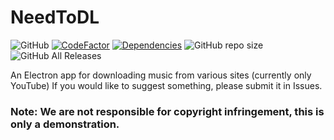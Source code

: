 # NeedToDL
![GitHub](https://img.shields.io/github/license/hernikplays/NeedToDL) [![CodeFactor](https://www.codefactor.io/repository/github/hernikplays/needtodl/badge)](https://www.codefactor.io/repository/github/hernikplays/needtodl) [![Dependencies](https://david-dm.org/hernikplays/NeedToDL.svg)](https://david-dm.org/hernikplays/NeedToDL) ![GitHub repo size](https://img.shields.io/github/repo-size/hernikplays/NeedToDL) ![GitHub All Releases](https://img.shields.io/github/downloads/hernikplays/NeedToDL/total)

 An Electron app for downloading music from various sites (currently only YouTube)
 If you would like to suggest something, please submit it in Issues.

### Note: We are not responsible for copyright infringement, this is only a demonstration.
